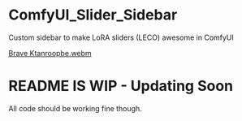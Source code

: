 # ComfyUI_Slider_Sidebar
Custom sidebar to make LoRA sliders (LECO) awesome in ComfyUI

[Brave Ktanroopbe.webm](https://github.com/user-attachments/assets/9ff78c70-7f2c-4c22-8a03-89c3535f5cf8)


# README IS WIP - Updating Soon
All code should be working fine though.
